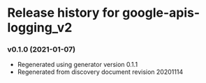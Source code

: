 # Release history for google-apis-logging_v2

### v0.1.0 (2021-01-07)

* Regenerated using generator version 0.1.1
* Regenerated from discovery document revision 20201114

